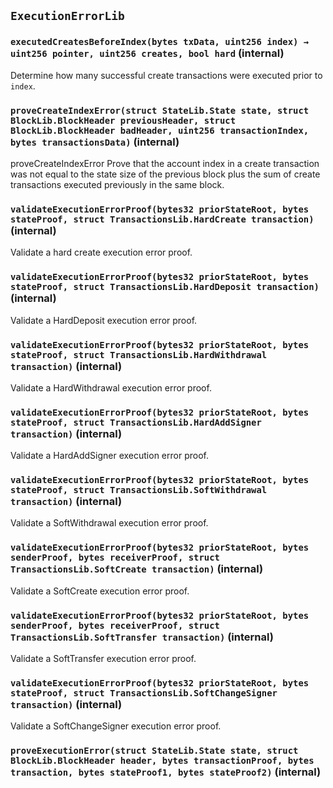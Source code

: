 ## `ExecutionErrorLib`

### `executedCreatesBeforeIndex(bytes txData, uint256 index) → uint256 pointer, uint256 creates, bool hard` (internal)

Determine how many successful create transactions were executed prior to `index`.

### `proveCreateIndexError(struct StateLib.State state, struct BlockLib.BlockHeader previousHeader, struct BlockLib.BlockHeader badHeader, uint256 transactionIndex, bytes transactionsData)` (internal)

proveCreateIndexError
Prove that the account index in a create transaction was not equal to the
state size of the previous block plus the sum of create
transactions executed previously in the same block.

### `validateExecutionErrorProof(bytes32 priorStateRoot, bytes stateProof, struct TransactionsLib.HardCreate transaction)` (internal)

Validate a hard create execution error proof.

### `validateExecutionErrorProof(bytes32 priorStateRoot, bytes stateProof, struct TransactionsLib.HardDeposit transaction)` (internal)

Validate a HardDeposit execution error proof.

### `validateExecutionErrorProof(bytes32 priorStateRoot, bytes stateProof, struct TransactionsLib.HardWithdrawal transaction)` (internal)

Validate a HardWithdrawal execution error proof.

### `validateExecutionErrorProof(bytes32 priorStateRoot, bytes stateProof, struct TransactionsLib.HardAddSigner transaction)` (internal)

Validate a HardAddSigner execution error proof.

### `validateExecutionErrorProof(bytes32 priorStateRoot, bytes stateProof, struct TransactionsLib.SoftWithdrawal transaction)` (internal)

Validate a SoftWithdrawal execution error proof.

### `validateExecutionErrorProof(bytes32 priorStateRoot, bytes senderProof, bytes receiverProof, struct TransactionsLib.SoftCreate transaction)` (internal)

Validate a SoftCreate execution error proof.

### `validateExecutionErrorProof(bytes32 priorStateRoot, bytes senderProof, bytes receiverProof, struct TransactionsLib.SoftTransfer transaction)` (internal)

Validate a SoftTransfer execution error proof.

### `validateExecutionErrorProof(bytes32 priorStateRoot, bytes stateProof, struct TransactionsLib.SoftChangeSigner transaction)` (internal)

Validate a SoftChangeSigner execution error proof.

### `proveExecutionError(struct StateLib.State state, struct BlockLib.BlockHeader header, bytes transactionProof, bytes transaction, bytes stateProof1, bytes stateProof2)` (internal)
